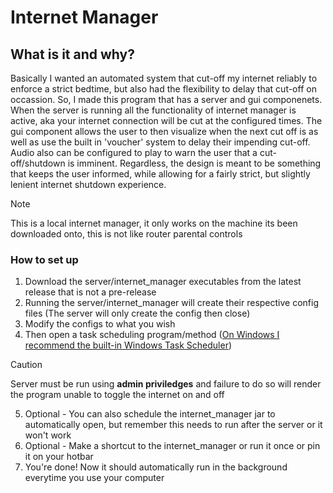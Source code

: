 # Internet Manager
## What is it and why?
Basically I wanted an automated system that cut-off my internet reliably to enforce a strict bedtime, but also had the flexibility to delay that cut-off on occassion. So, I made this program that has a server and gui componenets. 
When the server is running all the functionality of internet manager is active, aka your internet connection will be cut at the configured times. The gui component allows the user to then visualize when the next cut off is as well as use the built in 'voucher' system to delay their impending cut-off.
Audio also can be configured to play to warn the user that a cut-off/shutdown is imminent. Regardless, the design is meant to be something that keeps the user informed, while allowing for a fairly strict, but slightly lenient internet shutdown experience.
> [!NOTE]
> This is a local internet manager, it only works on the machine its been downloaded onto, this is not like router parental controls
### How to set up
1. Download the server/internet_manager executables from the latest release that is not a pre-release
2. Running the server/internet_manager will create their respective config files (The server will only create the config then close)
3. Modify the configs to what you wish
4. Then open a task scheduling program/method ([On Windows I recommend the built-in Windows Task Scheduler](https://www.youtube.com/watch?v=5cOxJDrAXyM))
> [!CAUTION]
> Server must be run using **admin priviledges** and failure to do so will render the program unable to toggle the internet on and off
5. Optional - You can also schedule the internet_manager jar to automatically open, but remember this needs to run after the server or it won't work
6. Optional - Make a shortcut to the internet_manager or run it once or pin it on your hotbar
7. You're done! Now it should automatically run in the background everytime you use your computer
